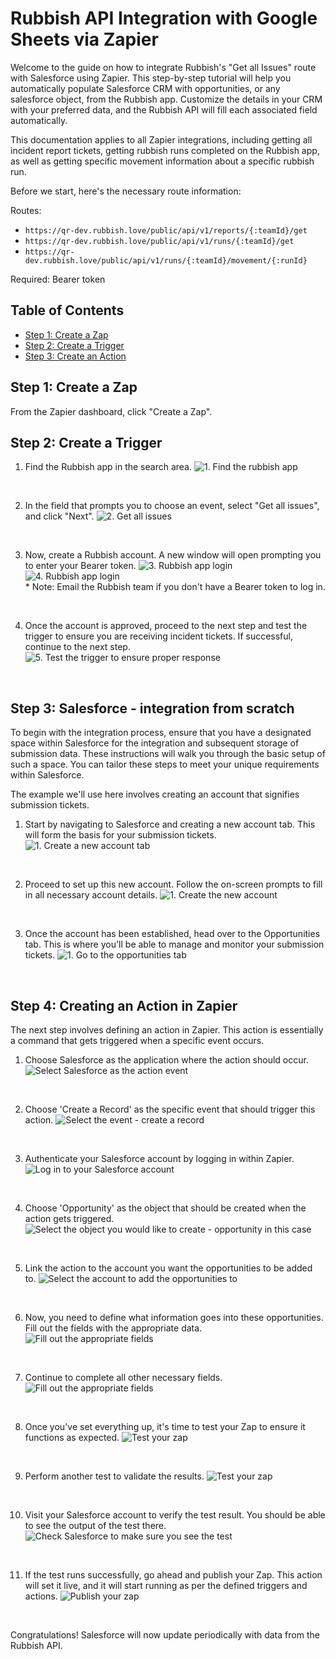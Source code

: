 # Rubbish API Integration with Google Sheets via Zapier

Welcome to the guide on how to integrate Rubbish's "Get all Issues" route with Salesforce using Zapier. This step-by-step tutorial will help you automatically populate Salesforce CRM with opportunities, or any salesforce object, from the Rubbish app. Customize the details in your CRM with your preferred data, and the Rubbish API will fill each associated field automatically.

This documentation applies to all Zapier integrations, including getting all incident report tickets, getting rubbish runs completed on the Rubbish app, as well as getting specific movement information about a specific rubbish run.

Before we start, here's the necessary route information:

Routes:

- `https://qr-dev.rubbish.love/public/api/v1/reports/{:teamId}/get`
- `https://qr-dev.rubbish.love/public/api/v1/runs/{:teamId}/get`
- `https://qr-dev.rubbish.love/public/api/v1/runs/{:teamId}/movement/{:runId}`

Required: Bearer token

## Table of Contents

- [Step 1: Create a Zap](#create-zap)
- [Step 2: Create a Trigger](#create-trigger)
- [Step 3: Create an Action](#create-action)

<a name="create-zap"></a>

## Step 1: Create a Zap

From the Zapier dashboard, click "Create a Zap".

<a name="create-trigger"></a>

## Step 2: Create a Trigger

1. Find the Rubbish app in the search area.
   ![1. Find the rubbish app](../Rubbish-APIs/screenshots/step1.png)

<br/>

2. In the field that prompts you to choose an event, select "Get all issues", and click "Next".
   ![2. Get all issues](../Rubbish-APIs/screenshots/step2.png)

<br/>

3. Now, create a Rubbish account. A new window will open prompting you to enter your Bearer token.
   ![3. Rubbish app login](../Rubbish-APIs/screenshots/step3.png)
   ![4. Rubbish app login](../Rubbish-APIs/screenshots/step4.png)
   <br>\* Note: Email the Rubbish team if you don't have a Bearer token to log in.

<br/>

4. Once the account is approved, proceed to the next step and test the trigger to ensure you are receiving incident tickets. If successful, continue to the next step.
   ![5. Test the trigger to ensure proper response](../Rubbish-APIs/screenshots/step5.png)

<br/>

<a name="create-action"></a>

## Step 3: Salesforce - integration from scratch

To begin with the integration process, ensure that you have a designated space within Salesforce for the integration and subsequent storage of submission data. These instructions will walk you through the basic setup of such a space. You can tailor these steps to meet your unique requirements within Salesforce.

The example we'll use here involves creating an account that signifies submission tickets.

1. Start by navigating to Salesforce and creating a new account tab. This will form the basis for your submission tickets.
   ![1. Create a new account tab](../Rubbish-APIs/screenshots/Salesforce-1.png)

<br/>

2. Proceed to set up this new account. Follow the on-screen prompts to fill in all necessary account details.
   ![1. Create the new account](../Rubbish-APIs/screenshots/Salesforce-2.png)

<br/>

3. Once the account has been established, head over to the Opportunities tab. This is where you'll be able to manage and monitor your submission tickets.
   ![1. Go to the opportunities tab](../Rubbish-APIs/screenshots/Salesforce-3.png)

<br/>

## Step 4: Creating an Action in Zapier

The next step involves defining an action in Zapier. This action is essentially a command that gets triggered when a specific event occurs.

1.  Choose Salesforce as the application where the action should occur.
    ![Select Salesforce as the action event](../Rubbish-APIs/screenshots/ZapSal-1.png)

<br/>

2.  Choose 'Create a Record' as the specific event that should trigger this action.
    ![Select the event - create a record](../Rubbish-APIs/screenshots/ZapSal-2.png)

<br/>

3.  Authenticate your Salesforce account by logging in within Zapier.
    ![Log in to your Salesforce account](../Rubbish-APIs/screenshots/ZapSal-3.png)

<br/>

4.  Choose 'Opportunity' as the object that should be created when the action gets triggered.
    ![Select the object you would like to create - opportunity in this case](../Rubbish-APIs/screenshots/ZapSal-4.png)

<br/>

5.  Link the action to the account you want the opportunities to be added to.
    ![Select the account to add the opportunities to](../Rubbish-APIs/screenshots/ZapSal-5.png)

<br/>

6.  Now, you need to define what information goes into these opportunities. Fill out the fields with the appropriate data.
    ![Fill out the appropriate fields](../Rubbish-APIs/screenshots/ZapSal-6.png)

<br/>

7.  Continue to complete all other necessary fields.
    ![Fill out the appropriate fields](../Rubbish-APIs/screenshots/ZapSal-7.png)

<br/>

8.  Once you've set everything up, it's time to test your Zap to ensure it functions as expected.
    ![Test your zap](../Rubbish-APIs/screenshots/ZapSal-8.png)

<br/>

9.  Perform another test to validate the results.
    ![Test your zap](../Rubbish-APIs/screenshots/ZapSal-9.png)

<br/>

10. Visit your Salesforce account to verify the test result. You should be able to see the output of the test there.
    ![Check Salesforce to make sure you see the test](../Rubbish-APIs/screenshots/ZapSal-10.png)

<br/>

11. If the test runs successfully, go ahead and publish your Zap. This action will set it live, and it will start running as per the defined triggers and actions.
    ![Publish your zap](../Rubbish-APIs/screenshots/ZapSal-11.png)

<br/>

Congratulations! Salesforce will now update periodically with data from the Rubbish API.
